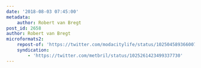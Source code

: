 ```yaml
---
date: '2018-08-03 07:45:00'
metadata:
    author: Robert van Bregt
post_id: 2658
author: Robert van Bregt
microformats2:
    repost-of: 'https://twitter.com/modacitylife/status/1025045893660078080'
    syndication:
        - 'https://twitter.com/metbril/status/1025261423499337730'
---
```

